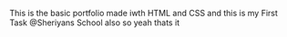 This is the basic portfolio made iwth HTML and CSS and this is my First Task @Sheriyans School also so yeah thats it 
